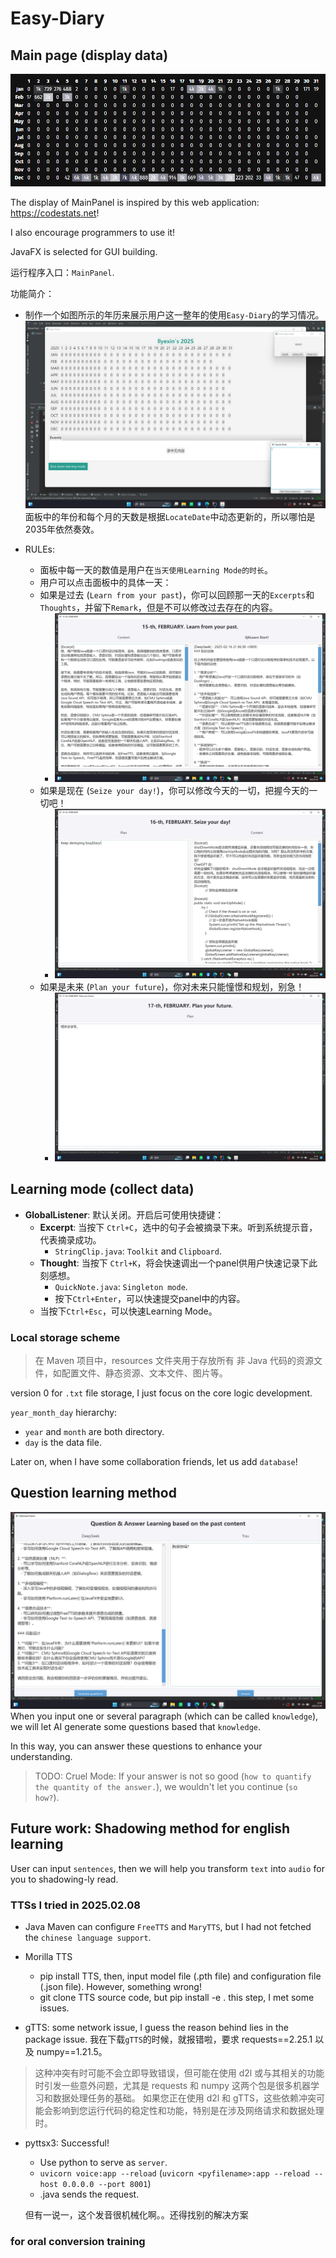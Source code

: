 # Easy-Diary

## Main page (display data)
![codeStats.png](src/main/resources/image/codeStats.png)

The display of MainPanel is inspired by this web application: https://codestats.net! 

I also encourage programmers to use it!

JavaFX is selected for GUI building.

运行程序入口：`MainPanel`.

功能简介：
- 制作一个如图所示的年历来展示用户这一整年的使用`Easy-Diary`的学习情况。
![EasyDiary.png](src/main/resources/image/EasyDiary.png)
面板中的年份和每个月的天数是根据`LocateDate`中动态更新的，所以哪怕是2035年依然奏效。

- RULEs:
  - 面板中每一天的数值是用户在`当天使用Learning Mode的时长`。
  - 用户可以点击面板中的具体一天：
  - 如果是过去 (`Learn from your past`)，你可以回顾那一天的`Excerpts`和`Thoughts`，并留下`Remark`，但是不可以修改过去存在的内容。
    - ![pastPanel.png](src/main/resources/image/pastPanel.png)
  - 如果是现在 (`Seize your day!`)，你可以修改今天的一切，把握今天的一切吧！
    - ![currentPanel.png](src/main/resources/image/currentPanel.png)
  - 如果是未来 (`Plan your future`)，你对未来只能憧憬和规划，别急！
    - ![futurePanel.png](src/main/resources/image/futurePanel.png)

## Learning mode (collect data)
- **GlobalListener**: 默认关闭。开启后可使用快捷键：
  - **Excerpt**: 当按下 `Ctrl+C`，选中的句子会被摘录下来。听到系统提示音，代表摘录成功。
    - `StringClip.java`: `Toolkit` and `Clipboard`.
  - **Thought**: 当按下 `Ctrl+K`，将会快速调出一个panel供用户快速记录下此刻感想。
    - `QuickNote.java`: `Singleton mode`.
    - 按下`Ctrl+Enter`，可以快速提交panel中的内容。
  - 当按下`Ctrl+Esc`，可以快速Learning Mode。

### Local storage scheme
> 在 Maven 项目中，resources 文件夹用于存放所有 非 Java 代码的资源文件，如配置文件、静态资源、文本文件、图片等。

version 0 for `.txt` file storage, I just focus on the core logic development.

`year_month_day` hierarchy:
- `year` and `month` are both directory.
- `day` is the data file.

Later on, when I have some collaboration friends, let us add `database`!


## Question learning method
![QALearn.png](src/main/resources/image/QALearn.png)
When you input one or several paragraph (which can be called `knowledge`), we will let AI generate some questions based that `knowledge`.

In this way, you can answer these questions to enhance your understanding.  

> TODO: Cruel Mode: If your answer is not so good (`how to quantify the quantity of the answer.`), we wouldn't let you continue (`so how?`).

## Future work: Shadowing method for english learning
User can input `sentences`, then we will help you transform `text` into `audio` for you to shadowing-ly read.

### TTSs I tried in 2025.02.08
- Java Maven can configure `FreeTTS` and `MaryTTS`, but I had not fetched the `chinese language support`.

- Morilla TTS
  - pip install TTS, then, input model file (.pth file) and configuration file (.json file). However, something wrong!
  - git clone TTS source code, but pip install -e . this step, I met some issues.

- gTTS: some network issue, I guess the reason behind lies in the package issue. 我在下载`gTTS`的时候，就报错啦，要求 requests==2.25.1 以及 numpy==1.21.5。
>这种冲突有时可能不会立即导致错误，但可能在使用 d2l 或与其相关的功能时引发一些意外问题，尤其是 requests 和 numpy 这两个包是很多机器学习和数据处理任务的基础。
如果您正在使用 d2l 和 gTTS，这些依赖冲突可能会影响到您运行代码的稳定性和功能，特别是在涉及网络请求和数据处理时。

- pyttsx3: Successful!
  - Use python to serve as `server`.
  - `uvicorn voice:app --reload` (`uvicorn <pyfilename>:app --reload --host 0.0.0.0 --port 8001`)
  - .java sends the request.
  
  但有一说一，这个发音很机械化啊。。还得找别的解决方案

### for oral conversion training 